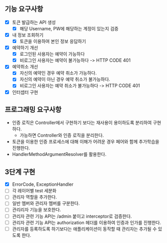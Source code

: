 ## 기능 요구사항
- [x] 토큰 발급하는 API 생성
  - [x] 해당 Username, PW에 해당하는 계정이 있는지 검증
- [x] 내 정보 조회하기
  - [x] 토큰을 이용하여 본인 정보 응답하기
- [x] 예약하기 개선 
  - [x] 로그인된 사용자는 예약이 가능하다 
  - [x] 비로그인 사용자는 예약이 불가능하다 -> HTTP CODE 401
- [x] 예약취소 개선
  - [x] 자신의 예약인 경우 예약 취소가 가능하다. 
  - [x] 자신의 예약이 아닌 경우 예약 취소가 불가능하다.
  - [x] 비로그인 사용자는 예약 취소가 불가능하다 -> HTTP CODE 401
- [x] 인터셉터 구현

## 프로그래밍 요구사항
- 인증 로직은 Controller에서 구현하기 보다는 재사용이 용이하도록 분리하여 구현하다.
  - 가능하면 Controller와 인증 로직을 분리한다.
- 토큰을 이용한 인증 프로세스에 대해 이해가 어려운 경우 페어와 함께 추가학습을 진행한다.
- HandlerMethodArgumentResolver를 활용한다.

## 3단계 구현
- [x] ErrorCode, ExceptionHandler
- [ ] 각 레이어별 test 세분화 
- [ ] 관리자 역할을 추가한다.
- [ ] 일반 멤버와 관리자 멤버를 구분한다.
- [ ]  관리리자 기능을 보호한다.
  - [ ] 관리자 관련 기능 API는 /admin 붙이고 interceptor로 검증한다.
  - [ ] 관리자 관련 기능 API는 authorization 헤더를 이용하여 인증과 인가를 진행한다.
  - [ ] 관리자를 등록하도록 하기보다는 애플리케이션이 동작할 때 관리자는 추가될 수 있도록 한다.
